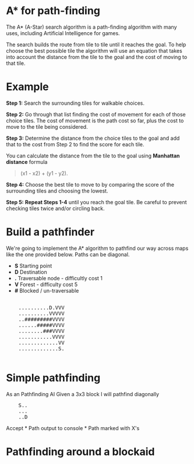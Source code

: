 A* for path-finding
======================================

The A* (A-Star) search algorithm is a path-finding algorithm with many uses, including Artificial Intelligence for games.

The search builds the route from tile to tile until it reaches the goal. To help choose the best possible tile the algorithm will use an equation that takes into account the distance from the tile to the goal and the cost of moving to that tile.

Example
==========

**Step 1:** Search the surrounding tiles for walkable choices.

**Step 2:** Go through that list finding the cost of movement for each of those choice tiles. The cost of movement is the path cost so far, plus the cost to move to the tile being considered.

**Step 3:** Determine the distance from the choice tiles to the goal and add that to the cost from Step 2 to find the score for each tile.

You can calculate the distance from the tile to the goal using **Manhattan distance** formula

> (x1 - x2) + (y1 - y2).

**Step 4:** Choose the best tile to move to by comparing the score of the surrounding tiles and choosing the lowest.

**Step 5:** **Repeat Steps 1-4** until you reach the goal tile. Be careful to prevent checking tiles twice and/or circling back.


Build a pathfinder
===================

We're going to implement the A* algorithm to pathfind our way across maps like the one provided below.
Paths can be diagonal.

* **S** Starting point
* **D** Destination
* **.** Traversable node - difficultly cost 1
* **V** Forest - difficulty cost 5
* **#** Blocked / un-traversable

<pre>

    ..........D.VVV
    ..........VVVVV
    ..#########VVVV
    ......#####VVVV
    ........###VVVV
    ...........VVVV
    .............VV
    .............S.

</pre>

# Simple pathfinding

As an Pathfinding AI
Given a 3x3 block
I will pathfind diagonally

<pre>
    S..
    ...
    ..D
</pre>

Accept
    * Path output to console
    * Path marked with X's
    
# Pathfinding around a blockaid
